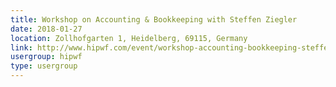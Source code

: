 ```yaml
---
title: Workshop on Accounting & Bookkeeping with Steffen Ziegler
date: 2018-01-27
location: Zollhofgarten 1, Heidelberg, 69115, Germany
link: http://www.hipwf.com/event/workshop-accounting-bookkeeping-steffen-ziegler/
usergroup: hipwf
type: usergroup
---
```

